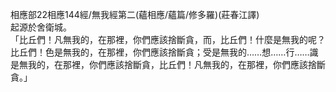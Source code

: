 相應部22相應144經/無我經第二(蘊相應/蘊篇/修多羅)(莊春江譯)  
起源於舍衛城。  
「比丘們！凡無我的，在那裡，你們應該捨斷貪，而，比丘們！什麼是無我的呢？比丘們！色是無我的，在那裡，你們應該捨斷貪；受是無我的……想……行……識是無我的，在那裡，你們應該捨斷貪，比丘們！凡無我的，在那裡，你們應該捨斷貪。」  
  
  
